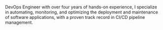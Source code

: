  DevOps Engineer with over four years of hands-on experience, I specialize in automating, monitoring, and optimizing the deployment and maintenance of software applications, with a proven track record in CI/CD pipeline management.